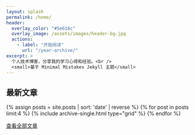 ```yaml
---
layout: splash
permalink: /home/
header:
  overlay_color: "#5e616c"
  overlay_image: /assets/images/header-bg.jpg
  actions:
    - label: "开始阅读"
      url: "/year-archive/"
excerpt: >
  个人技术博客，分享我的学习心得和经验。<br />
  <small>基于 Minimal Mistakes Jekyll 主题</small>
---
```


## 最新文章

<div class="grid__wrapper">
  {% assign posts = site.posts | sort: 'date' | reverse %}
  {% for post in posts limit:4 %}
    {% include archive-single.html type="grid" %}
  {% endfor %}
</div>

<a href="/year-archive/" class="btn btn--primary">查看全部文章</a> 